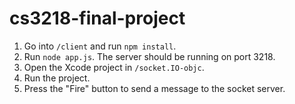 cs3218-final-project
====================

1. Go into `/client` and run `npm install`.
2. Run `node app.js`. The server should be running on port 3218.
3. Open the Xcode project in `/socket.IO-objc`.
4. Run the project.
5. Press the "Fire" button to send a message to the socket server.

